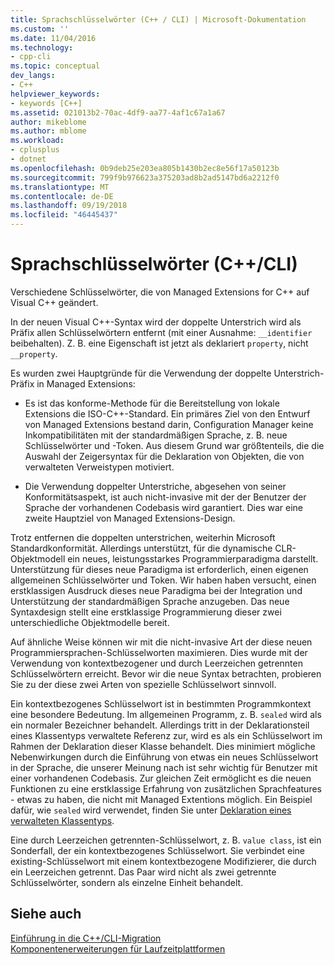 ```yaml
---
title: Sprachschlüsselwörter (C++ / CLI) | Microsoft-Dokumentation
ms.custom: ''
ms.date: 11/04/2016
ms.technology:
- cpp-cli
ms.topic: conceptual
dev_langs:
- C++
helpviewer_keywords:
- keywords [C++]
ms.assetid: 021013b2-70ac-4df9-aa77-4af1c67a1a67
author: mikeblome
ms.author: mblome
ms.workload:
- cplusplus
- dotnet
ms.openlocfilehash: 0b9deb25e203ea805b1430b2ec8e56f17a50123b
ms.sourcegitcommit: 799f9b976623a375203ad8b2ad5147bd6a2212f0
ms.translationtype: MT
ms.contentlocale: de-DE
ms.lasthandoff: 09/19/2018
ms.locfileid: "46445437"
---
```

# <a name="language-keywords-ccli"></a>Sprachschlüsselwörter (C++/CLI)

Verschiedene Schlüsselwörter, die von Managed Extensions for C++ auf Visual C++ geändert.

In der neuen Visual C++-Syntax wird der doppelte Unterstrich wird als Präfix allen Schlüsselwörtern entfernt (mit einer Ausnahme: `__identifier` beibehalten). Z. B. eine Eigenschaft ist jetzt als deklariert `property`, nicht `__property`.

Es wurden zwei Hauptgründe für die Verwendung der doppelte Unterstrich-Präfix in Managed Extensions:

- Es ist das konforme-Methode für die Bereitstellung von lokale Extensions die ISO-C++-Standard. Ein primäres Ziel von den Entwurf von Managed Extensions bestand darin, Configuration Manager keine Inkompatibilitäten mit der standardmäßigen Sprache, z. B. neue Schlüsselwörter und -Token. Aus diesem Grund war größtenteils, die die Auswahl der Zeigersyntax für die Deklaration von Objekten, die von verwalteten Verweistypen motiviert.

- Die Verwendung doppelter Unterstriche, abgesehen von seiner Konformitätsaspekt, ist auch nicht-invasive mit der der Benutzer der Sprache der vorhandenen Codebasis wird garantiert. Dies war eine zweite Hauptziel von Managed Extensions-Design.

Trotz entfernen die doppelten unterstrichen, weiterhin Microsoft Standardkonformität. Allerdings unterstützt, für die dynamische CLR-Objektmodell ein neues, leistungsstarkes Programmierparadigma darstellt. Unterstützung für dieses neue Paradigma ist erforderlich, einen eigenen allgemeinen Schlüsselwörter und Token. Wir haben haben versucht, einen erstklassigen Ausdruck dieses neue Paradigma bei der Integration und Unterstützung der standardmäßigen Sprache anzugeben. Das neue Syntaxdesign stellt eine erstklassige Programmierung dieser zwei unterschiedliche Objektmodelle bereit.

Auf ähnliche Weise können wir mit die nicht-invasive Art der diese neuen Programmiersprachen-Schlüsselworten maximieren. Dies wurde mit der Verwendung von kontextbezogener und durch Leerzeichen getrennten Schlüsselwörtern erreicht. Bevor wir die neue Syntax betrachten, probieren Sie zu der diese zwei Arten von spezielle Schlüsselwort sinnvoll.

Ein kontextbezogenes Schlüsselwort ist in bestimmten Programmkontext eine besondere Bedeutung. Im allgemeinen Programm, z. B. `sealed` wird als ein normaler Bezeichner behandelt. Allerdings tritt in der Deklarationsteil eines Klassentyps verwaltete Referenz zur, wird es als ein Schlüsselwort im Rahmen der Deklaration dieser Klasse behandelt. Dies minimiert mögliche Nebenwirkungen durch die Einführung von etwas ein neues Schlüsselwort in der Sprache, die unserer Meinung nach ist sehr wichtig für Benutzer mit einer vorhandenen Codebasis. Zur gleichen Zeit ermöglicht es die neuen Funktionen zu eine erstklassige Erfahrung von zusätzlichen Sprachfeatures - etwas zu haben, die nicht mit Managed Extentions möglich. Ein Beispiel dafür, wie `sealed` wird verwendet, finden Sie unter [Deklaration eines verwalteten Klassentyps](../dotnet/declaration-of-a-managed-class-type.md).

Eine durch Leerzeichen getrennten-Schlüsselwort, z. B. `value class`, ist ein Sonderfall, der ein kontextbezogenes Schlüsselwort. Sie verbindet eine existing-Schlüsselwort mit einem kontextbezogene Modifizierer, die durch ein Leerzeichen getrennt. Das Paar wird nicht als zwei getrennte Schlüsselwörter, sondern als einzelne Einheit behandelt.

## <a name="see-also"></a>Siehe auch

[Einführung in die C++/CLI-Migration](../dotnet/cpp-cli-migration-primer.md)<br/>
[Komponentenerweiterungen für Laufzeitplattformen](../windows/component-extensions-for-runtime-platforms.md)